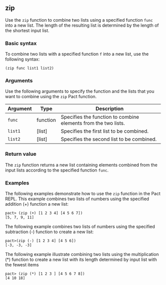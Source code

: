 ## zip

Use the `zip` function to combine two lists using a specified function `func` into a new list. 
The length of the resulting list is determined by the length of the shortest input list.

### Basic syntax

To combine two lists with a specified function `f` into a new list, use the following syntax:

```pact
(zip func list1 list2)
```

### Arguments

Use the following arguments to specify the function and the lists that you want to combine using the `zip` Pact function.

| Argument | Type | Description |
| --- | --- | --- |
| `func` | function | Specifies the function to combine elements from the two lists. |
| `list1` | [list] | Specifies the first list to be combined. |
| `list2` | [list] | Specifies the second list to be combined. |

### Return value

The `zip` function returns a new list containing elements combined from the input lists according to the specified function `func`.

### Examples

The following examples demonstrate how to use the `zip` function in the Pact REPL. 
This example combines two lists of numbers using the specified addition (+) function a new list:

```pact
pact> (zip (+) [1 2 3 4] [4 5 6 7])
[5, 7, 9, 11]
```

The following example combines two lists of numbers using the specified subtraction (-) function to create a new list:

```pact
pact>(zip (-) [1 2 3 4] [4 5 6])
[-3, -3, -3]
```

The following example illustrate combining two lists using the multiplication (*) function to create a new list with its length determined by input list with the fewest items

```pact
pact> (zip (*) [1 2 3 ] [4 5 6 7 8])
[4 10 18]
```
